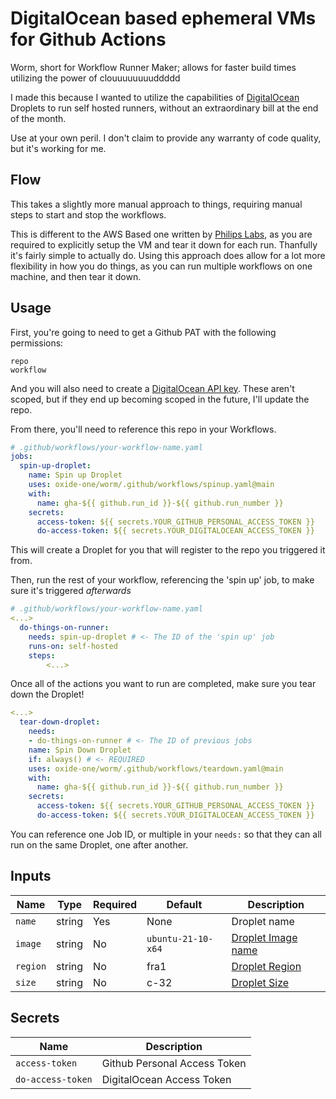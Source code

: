 # DigitalOcean based ephemeral VMs for Github Actions

Worm, short for Workflow Runner Maker; allows for faster build times utilizing the power of clouuuuuuuuddddd

I made this because I wanted to utilize the capabilities of [DigitalOcean](https://digitalocean.com) Droplets to run self hosted runners, without an extraordinary bill at the end of the month.

Use at your own peril. I don't claim to provide any warranty of code quality, but it's working for me.

## Flow

This takes a slightly more manual approach to things, requiring manual steps to start and stop the workflows. 

This is different to the AWS Based one written by [Philips Labs](https://github.com/philips-labs/terraform-aws-github-runner), as you are required to explicitly setup the VM and tear it down for each run. Thanfully it's fairly simple to actually do. Using this approach does allow for a lot more flexibility in how you do things, as you can run multiple workflows on one machine, and then tear it down.

## Usage

First, you're going to need to get a Github PAT with the following permissions:
```
repo
workflow
```

And you will also need to create a [DigitalOcean API key](https://cloud.digitalocean.com/account/api/tokens). These aren't scoped, but if they end up becoming scoped in the future, I'll update the repo.

From there, you'll need to reference this repo in your Workflows.

```yaml
# .github/workflows/your-workflow-name.yaml
jobs:
  spin-up-droplet:
    name: Spin up Droplet
    uses: oxide-one/worm/.github/workflows/spinup.yaml@main
    with:
      name: gha-${{ github.run_id }}-${{ github.run_number }}
    secrets:
      access-token: ${{ secrets.YOUR_GITHUB_PERSONAL_ACCESS_TOKEN }}
      do-access-token: ${{ secrets.YOUR_DIGITALOCEAN_ACCESS_TOKEN }}
```

This will create a Droplet for you that will register to the repo you triggered it from.

Then, run the rest of your workflow, referencing the 'spin up' job, to make sure it's triggered _afterwards_

```yaml
# .github/workflows/your-workflow-name.yaml
<...>
  do-things-on-runner:
    needs: spin-up-droplet # <- The ID of the 'spin up' job
    runs-on: self-hosted
    steps:
        <...>
```

Once all of the actions you want to run are completed, make sure you tear down the Droplet!

```yaml
<...>
  tear-down-droplet:
    needs: 
    - do-things-on-runner # <- The ID of previous jobs
    name: Spin Down Droplet
    if: always() # <- REQUIRED
    uses: oxide-one/worm/.github/workflows/teardown.yaml@main
    with:
      name: gha-${{ github.run_id }}-${{ github.run_number }}
    secrets:
      access-token: ${{ secrets.YOUR_GITHUB_PERSONAL_ACCESS_TOKEN }}
      do-access-token: ${{ secrets.YOUR_DIGITALOCEAN_ACCESS_TOKEN }}
```

You can reference one Job ID, or multiple in your `needs:` so that they can all run on the same Droplet, one after another.

## Inputs

| Name     	| Type   	| Required 	| Default            	| Description                                     	|
|----------	|--------	|----------	|--------------------	|-------------------------------------------------	|
| `name`   	| string 	| Yes      	| None               	| Droplet name                                    	|
| `image`  	| string 	| No       	| `ubuntu-21-10-x64` 	| [Droplet Image name](https://slugs.do-api.dev/) 	|
| `region` 	| string 	| No       	| fra1               	| [Droplet Region](https://slugs.do-api.dev )     	|
| `size`   	| string 	| No       	| c-32               	| [Droplet Size](https://slugs.do-api.dev/)       	|

## Secrets

| Name              	| Description                  	|
|-------------------	|------------------------------	|
| `access-token`    	| Github Personal Access Token 	|
| `do-access-token` 	| DigitalOcean Access Token    	|


